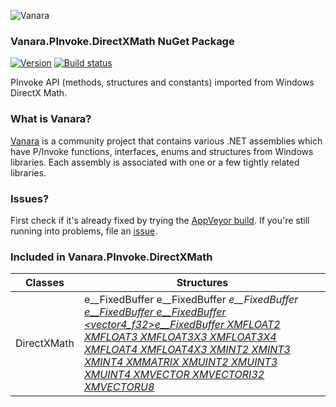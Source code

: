 ﻿![Vanara](https://raw.githubusercontent.com/dahall/Vanara/master/docs/icons/VanaraHeading.png)
### **Vanara.PInvoke.DirectXMath NuGet Package**
[![Version](https://img.shields.io/nuget/v/Vanara.PInvoke.DirectXMath?label=NuGet&style=flat-square)](https://github.com/dahall/Vanara/releases)
[![Build status](https://img.shields.io/appveyor/build/dahall/vanara?label=AppVeyor%20build&style=flat-square)](https://ci.appveyor.com/project/dahall/vanara)

PInvoke API (methods, structures and constants) imported from Windows DirectX Math.

### **What is Vanara?**

[Vanara](https://github.com/dahall/Vanara) is a community project that contains various .NET assemblies which have P/Invoke functions, interfaces, enums and structures from Windows libraries. Each assembly is associated with one or a few tightly related libraries.

### **Issues?**

First check if it's already fixed by trying the [AppVeyor build](https://ci.appveyor.com/nuget/vanara-prerelease).
If you're still running into problems, file an [issue](https://github.com/dahall/Vanara/issues).

### **Included in Vanara.PInvoke.DirectXMath**

Classes | Structures
--- | ---
DirectXMath                       | <bytes>e__FixedBuffer <f>e__FixedBuffer <i>e__FixedBuffer <u>e__FixedBuffer <u>e__FixedBuffer <vector4_f32>e__FixedBuffer XMFLOAT2 XMFLOAT3 XMFLOAT3X3 XMFLOAT3X4 XMFLOAT4 XMFLOAT4X3 XMINT2 XMINT3 XMINT4 XMMATRIX XMUINT2 XMUINT3 XMUINT4 XMVECTOR XMVECTORI32 XMVECTORU8 
